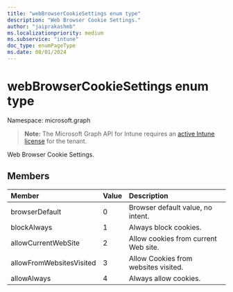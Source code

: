 ```yaml
---
title: "webBrowserCookieSettings enum type"
description: "Web Browser Cookie Settings."
author: "jaiprakashmb"
ms.localizationpriority: medium
ms.subservice: "intune"
doc_type: enumPageType
ms.date: 08/01/2024
---
```


# webBrowserCookieSettings enum type

Namespace: microsoft.graph

> **Note:** The Microsoft Graph API for Intune requires an [active Intune license](https://go.microsoft.com/fwlink/?linkid=839381) for the tenant.

Web Browser Cookie Settings.

## Members
|Member|Value|Description|
|:---|:---|:---|
|browserDefault|0|Browser default value, no intent.|
|blockAlways|1|Always block cookies.|
|allowCurrentWebSite|2|Allow cookies from current Web site.|
|allowFromWebsitesVisited|3|Allow Cookies from websites visited.|
|allowAlways|4|Always allow cookies.|
